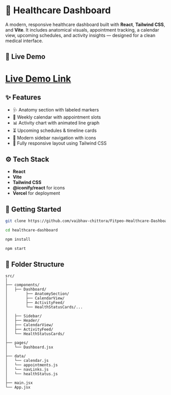 # 🏥 Healthcare Dashboard

A modern, responsive healthcare dashboard built with **React**, **Tailwind CSS**, and **Vite**. It includes anatomical visuals, appointment tracking, a calendar view, upcoming schedules, and activity insights — designed for a clean medical interface.

## 🔗 Live Demo

# [Live Demo Link](https://fitpeo-healthcare-dashboard.vercel.app/)

## ✨ Features

- 🩺 Anatomy section with labeled markers
- 📅 Weekly calendar with appointment slots
- 📊 Activity chart with animated line graph
- ⏳ Upcoming schedules & timeline cards
- 💬 Modern sidebar navigation with icons
- 📱 Fully responsive layout using Tailwind CSS

## ⚙️ Tech Stack

- **React**
- **Vite**
- **Tailwind CSS**
- **@iconify/react** for icons
- **Vercel** for deployment

## 🚀 Getting Started

```bash
git clone https://github.com/vaibhav-chittora/Fitpeo-Healthcare-Dashboard.git

cd healthcare-dashboard

npm install

npm start
```

## 📁 Folder Structure

```
src/
│
├── components/
│   ├── Dashboard/
│        ├── AnatomySection/
│        ├── CalendarView/
│        ├── ActivityFeed/
│        └── HealthStatusCards/...
│
│   ├── Sidebar/
│   ├── Header/
│   ├── CalendarView/
│   ├── ActivityFeed/
│   └── HealthStatusCards/
│
├── pages/
│   └── Dashboard.jsx
│
├── data/
│   └── calendar.js
│   └── appointments.js
│   └── navLinks.js
│   └── healthStatus.js
│
├── main.jsx
└── App.jsx


```
